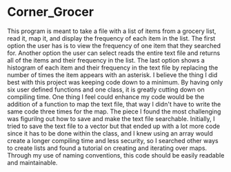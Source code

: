 # Corner_Grocer

This program is meant to take a file with a list of items from a grocery list, read it, map it, and display the frequency of each item in the list. The first option the user has is to view the frequency of one item that they searched for. Another option the user can select reads the entire text file and returns all of the items and their frequency in the list. The last option shows a histogram of each item and their frequency in the text file by replacing the number of times the item appears with an asterisk. I believe the thing I did best with this project was keeping code down to a minimum. By having only six user defined functions and one class, it is greatly cutting down on compiling time. One thing I feel could enhance my code would be the addition of a function to map the text file, that way I didn't have to write the same code three times for the map. The piece I found the most challenging was figurilng out how to save and make the text file searchable. Initially, I tried to save the text file to a vector but that ended up with a lot more code since it has to be done within the class, and I knew using an array would create a longer compiling time and less security, so I searched other ways to create lists and found a tutorial on creating and iterating over maps. Through my use of naming conventions, this code should be easily readable and maintainable. 
